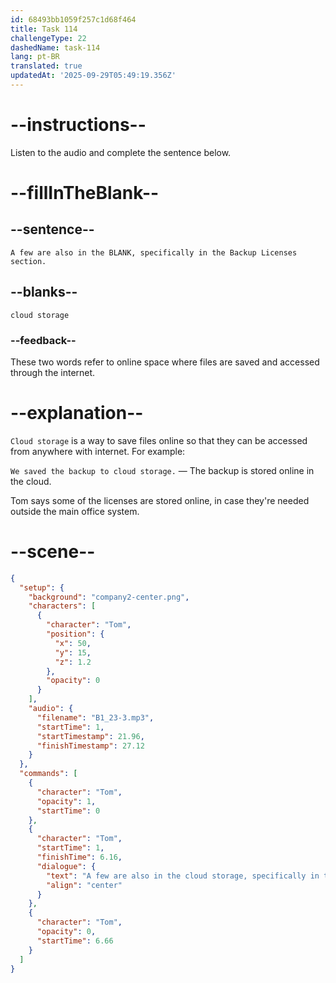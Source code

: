 ```yaml
---
id: 68493bb1059f257c1d68f464
title: Task 114
challengeType: 22
dashedName: task-114
lang: pt-BR
translated: true
updatedAt: '2025-09-29T05:49:19.356Z'
---
```


<!-- (audio) Tom: A few are also in the cloud storage, specifically in the Backup Licenses section. -->

# --instructions--

Listen to the audio and complete the sentence below.

# --fillInTheBlank--

## --sentence--

`A few are also in the BLANK, specifically in the Backup Licenses section.`

## --blanks--

`cloud storage`

### --feedback--

These two words refer to online space where files are saved and accessed through the internet.

# --explanation--

`Cloud storage` is a way to save files online so that they can be accessed from anywhere with internet. For example:

`We saved the backup to cloud storage.` — The backup is stored online in the cloud.

Tom says some of the licenses are stored online, in case they're needed outside the main office system.

# --scene--

```json
{
  "setup": {
    "background": "company2-center.png",
    "characters": [
      {
        "character": "Tom",
        "position": {
          "x": 50,
          "y": 15,
          "z": 1.2
        },
        "opacity": 0
      }
    ],
    "audio": {
      "filename": "B1_23-3.mp3",
      "startTime": 1,
      "startTimestamp": 21.96,
      "finishTimestamp": 27.12
    }
  },
  "commands": [
    {
      "character": "Tom",
      "opacity": 1,
      "startTime": 0
    },
    {
      "character": "Tom",
      "startTime": 1,
      "finishTime": 6.16,
      "dialogue": {
        "text": "A few are also in the cloud storage, specifically in the Backup Licenses section.",
        "align": "center"
      }
    },
    {
      "character": "Tom",
      "opacity": 0,
      "startTime": 6.66
    }
  ]
}
```
